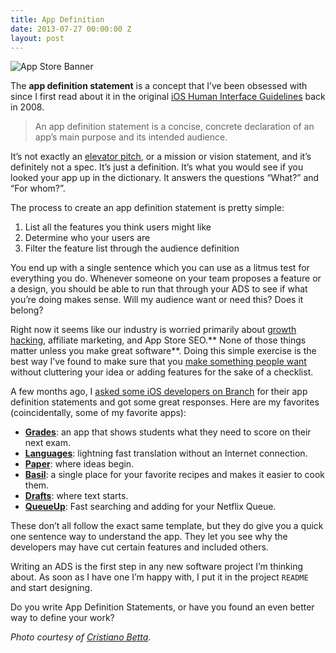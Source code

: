 ```yaml
---
title: App Definition
date: 2013-07-27 00:00:00 Z
layout: post
---
```


![App Store Banner](/uploads/app_store_banner.jpg)

The **app definition statement** is a concept that I’ve been obsessed with since I first read about it in the original [iOS Human Interface Guidelines](http://developer.apple.com/library/ios/#documentation/userexperience/conceptual/mobilehig/AppDesign/AppDesign.html) back in 2008.

> An app definition statement is a concise, concrete declaration of an app’s main purpose and its intended audience.

It’s not exactly an [elevator pitch](http://en.wikipedia.org/wiki/Elevator_pitch), or a mission or vision statement, and it’s definitely not a spec. It’s just a definition. It’s what you would see if you looked your app up in the dictionary. It answers the questions “What?” and “For whom?”.

The process to create an app definition statement is pretty simple:

1. List all the features you think users might like
2. Determine who your users are
3. Filter the feature list through the audience definition

You end up with a single sentence which you can use as a litmus test for everything you do. Whenever someone on your team proposes a feature or a design, you should be able to run that through your ADS to see if what you’re doing makes sense. Will my audience want or need this? Does it belong?

Right now it seems like our industry is worried primarily about [growth hacking](https://medium.com/what-i-learned-building/f445b04cbd20), affiliate marketing, and App Store SEO.** None of those things matter unless you make great software**. Doing this simple exercise is the best way I’ve found to make sure that you [make something people want](http://www.paulgraham.com/good.html) without cluttering your idea or adding features for the sake of a checklist.

A few months ago, I [asked some iOS developers on Branch](http://branch.com/b/app-definition-statements) for their app definition statements and got some great responses. Here are my favorites (coincidentally, some of my favorite apps):

* [**Grades**](http://gradesapp.com): an app that shows students what they need to score on their next exam.
* [**Languages**](http://www.languagesapp.com): lightning fast translation without an Internet connection.
* [**Paper**](http://www.fiftythree.com/paper): where ideas begin.
* [**Basil**](http://basil-app.com): a single place for your favorite recipes and makes it easier to cook them.
* [**Drafts**](http://agiletortoise.com/drafts/): where text starts. 
* [**QueueUp**](http://bitbq.com/queueup/): Fast searching and adding for your Netflix Queue. 

These don’t all follow the exact same template, but they do give you a quick one sentence way to understand the app. They let you see why the developers may have cut certain features and included others.

Writing an ADS is the first step in any new software project I’m thinking about. As soon as I have one I’m happy with, I put it in the project `README` and start designing. 

Do you write App Definition Statements, or have you found an even better way to define your work?

*Photo courtesy of [Cristiano Betta](http://www.flickr.com/photos/cristiano_betta/2909483129/)*.
